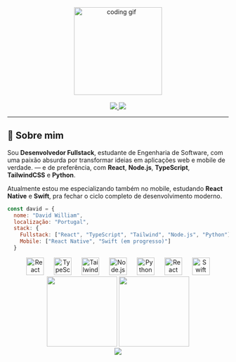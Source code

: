 <div align="center">
  <img height="200" src="https://media.giphy.com/media/qgQUggAC3Pfv687qPC/giphy.gif" alt="coding gif" />
</div>

<br />

<div align="center">
  <a href="https://linkedin.com/in/trydavidqix" target="_blank">
    <img src="https://img.shields.io/badge/LinkedIn-0077B5?style=for-the-badge&logo=linkedin&logoColor=white" />
  </a>
  <a href="https://wa.me/351910390394" target="_blank">
    <img src="https://img.shields.io/badge/WhatsApp-25D366?style=for-the-badge&logo=whatsapp&logoColor=white" />
  </a>
</div>

---

## 🧠 Sobre mim

Sou **Desenvolvedor Fullstack**, estudante de Engenharia de Software, com uma paixão absurda por transformar ideias em aplicações web e mobile de verdade. — e de preferência, com **React**, **Node.js**, **TypeScript**, **TailwindCSS** e **Python**.

Atualmente estou me especializando também no mobile, estudando **React Native** e **Swift**, pra fechar o ciclo completo de desenvolvimento moderno.

```js
const david = {
  nome: "David William",
  localização: "Portugal",
  stack: {
    Fullstack: ["React", "TypeScript", "Tailwind", "Node.js", "Python"],
    Mobile: ["React Native", "Swift (em progresso)"]
  }
```
<div align="center"> <img src="https://cdn.jsdelivr.net/gh/devicons/devicon/icons/react/react-original.svg" height="40" alt="React" /> <img width="15" /> <img src="https://cdn.jsdelivr.net/gh/devicons/devicon/icons/typescript/typescript-original.svg" height="40" alt="TypeScript" /> <img width="15" /> <img src="https://upload.wikimedia.org/wikipedia/commons/d/d5/Tailwind_CSS_Logo.svg" height="40" alt="TailwindCSS" /> <img width="15" /> <img src="https://cdn.jsdelivr.net/gh/devicons/devicon/icons/nodejs/nodejs-original.svg" height="40" alt="Node.js" /> <img width="15" /> <img src="https://cdn.jsdelivr.net/gh/devicons/devicon/icons/python/python-original.svg" height="40" alt="Python" /> <img width="15" /> <img src="https://cdn.jsdelivr.net/gh/devicons/devicon/icons/react/react-original.svg" height="40" alt="React Native" /> <img width="15" /> <img src="https://cdn.jsdelivr.net/gh/devicons/devicon/icons/swift/swift-original.svg" height="40" alt="Swift" /> </div>
<div align="center"> <img height="160em" src="https://github-readme-stats.vercel.app/api?username=trydavidqix&show_icons=true&theme=radical&include_all_commits=true&count_private=true"/> <img height="160em" src="https://github-readme-stats.vercel.app/api/top-langs/?username=trydavidqix&layout=compact&langs_count=7&theme=radical"/> </div>
<div align="center"> <img src="https://capsule-render.vercel.app/api?type=waving&color=gradient&height=100&section=footer"/> </div>
